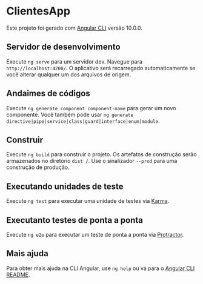 # ClientesApp

Este projeto foi gerado com [Angular CLI](https://github.com/angular/angular-cli) versão 10.0.0.

## Servidor de desenvolvimento

Execute `ng serve` para um servidor dev. Navegue para `http://localhost:4200/`. O aplicativo será recarregado automaticamente se você alterar qualquer um dos arquivos de origem.

## Andaimes de códigos

Execute `ng generate component component-name` para gerar um novo componente. Você também pode usar `ng generate directive|pipe|service|class|guard|interface|enum|module`.

## Construir

Execute `ng build` para construir o projeto. Os artefatos de construção serão armazenados no diretório `dist /`. Use o sinalizador `--prod` para uma construção de produção.

## Executando unidades de teste

Execute `ng test` para executar uma unidade de testes via [Karma](https://karma-runner.github.io).

## Executanto testes de ponta a ponta

Execute `ng e2e` para executar um teste de ponta a ponta via [Protractor](http://www.protractortest.org/).

## Mais ajuda

Para obter mais ajuda na CLI Angular, use `ng help` ou vá para o [Angular CLI README](https://github.com/angular/angular-cli/blob/master/README.md).
